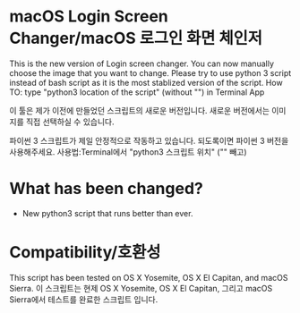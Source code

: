 # macOS Login Screen Changer/macOS 로그인 화면 체인저
This is the new version of Login screen changer. You can now manually choose the image that you want to change.
Please try to use python 3 script instead of bash script as it is the most stablized version of the script.
How TO: type "python3 location of the script" (without "") in Terminal App

이 툴은 제가 이전에 만들었던 스크립트의 새로운 버전입니다. 새로운 버전에서는 이미지를 직접 선택하실 수 있습니다. 

파이썬 3 스크립트가 제일 안정적으로 작동하고 있습니다. 되도록이면 파이썬 3 버전을 사용해주세요.
사용법:Terminal에서 "python3 스크립트 위치" ("" 빼고)
# What has been changed?
- New python3 script that runs better than ever.

# Compatibility/호환성
This script has been tested on OS X Yosemite, OS X El Capitan, and macOS Sierra.
이 스크립트는 현제 OS X Yosemite, OS X El Capitan, 그리고 macOS Sierra에서 테스트를 완료한 스크립트 입니다.
